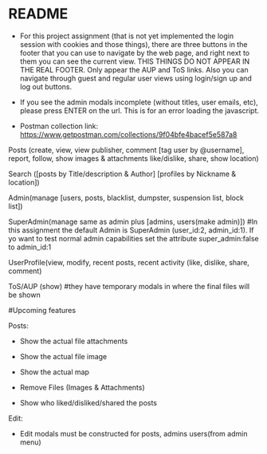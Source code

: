 # README

* For this project assignment (that is not yet implemented the login session with cookies and those things), there are three buttons in the footer that you can use to navigate by the web page, and right next to them you can see the current view. THIS THINGS DO NOT APPEAR IN THE REAL FOOTER. Only appear the AUP and ToS links.
Also you can navigate through guest and regular user views using login/sign up and log out buttons.

* If you see the admin modals incomplete (without titles, user emails, etc), please press ENTER on the url. This is for an error loading the javascript.

* Postman collection link: https://www.getpostman.com/collections/9f04bfe4bacef5e587a8


Posts (create, view, view publisher, comment [tag user by @username], report, follow, 
show images & attachments like/dislike, share, show location)

Search ([posts by Title/description & Author] [profiles by Nickname & location])

Admin(manage [users, posts, blacklist, dumpster, suspension list, block list])

SuperAdmin(manage same as admin plus [admins, users(make admin)]) #In 
this assignment the default Admin is SuperAdmin (user_id:2, admin_id:1). If yo want to test 
normal admin capabilities set the attribute super_admin:false to
admin_id:1


UserProfile(view, modify, recent posts, recent activity (like, dislike, share, comment)

ToS/AUP (show) #they have temporary modals in where the final files will be shown


#Upcoming features

Posts:
* Show the actual file attachments
* Show the actual file image
* Show the actual map
* Remove Files (Images & Attachments)

* Show who liked/disliked/shared the posts

Edit:
* Edit modals must be constructed for posts, admins users(from admin menu)



